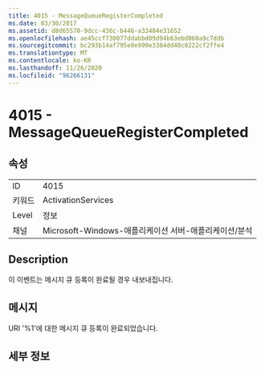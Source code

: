 ```yaml
---
title: 4015 - MessageQueueRegisterCompleted
ms.date: 03/30/2017
ms.assetid: d8d65570-9dcc-436c-b446-a33404e31652
ms.openlocfilehash: ae45ccf730077ddabbd09d94b63ebd060a9c7ddb
ms.sourcegitcommit: bc293b14af795e0e999e3304dd40c0222cf2ffe4
ms.translationtype: MT
ms.contentlocale: ko-KR
ms.lasthandoff: 11/26/2020
ms.locfileid: "96266131"
---
```

# <a name="4015---messagequeueregistercompleted"></a>4015 - MessageQueueRegisterCompleted

## <a name="properties"></a>속성  
  
|||  
|-|-|  
|ID|4015|  
|키워드|ActivationServices|  
|Level|정보|  
|채널|Microsoft-Windows-애플리케이션 서버-애플리케이션/분석|  
  
## <a name="description"></a>Description  

 이 이벤트는 메시지 큐 등록이 완료될 경우 내보내집니다.  
  
## <a name="message"></a>메시지  

 URI '%1'에 대한 메시지 큐 등록이 완료되었습니다.  
  
## <a name="details"></a>세부 정보
